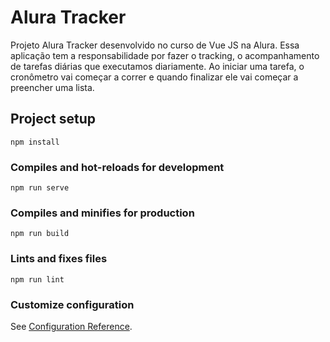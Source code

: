 # Alura Tracker
Projeto Alura Tracker desenvolvido no curso de Vue JS na Alura. Essa aplicação tem a responsabilidade por fazer o tracking, o acompanhamento de tarefas diárias que executamos diariamente. Ao iniciar uma tarefa, o cronômetro vai começar a correr e quando finalizar ele vai começar a preencher uma lista.

## Project setup
```
npm install
```

### Compiles and hot-reloads for development
```
npm run serve
```

### Compiles and minifies for production
```
npm run build
```

### Lints and fixes files
```
npm run lint
```

### Customize configuration
See [Configuration Reference](https://cli.vuejs.org/config/).
